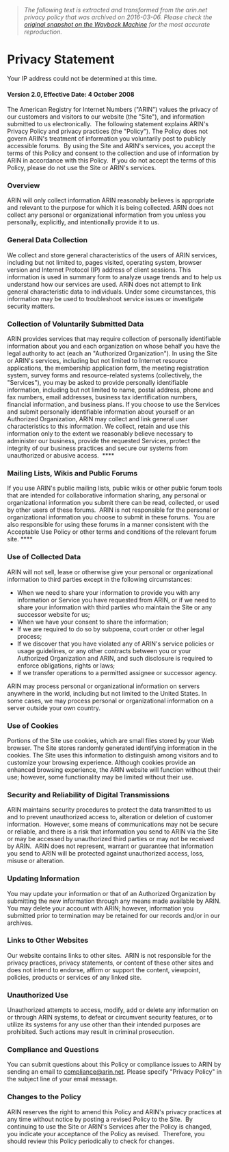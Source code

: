 > *The following text is extracted and transformed from the arin.net privacy policy that was archived on 2016-03-06. Please check the [original snapshot on the Wayback Machine](https://web.archive.org/web/20160306091832id_/https%3A//arin.net/privacy.html) for the most accurate reproduction.*

# Privacy Statement

Your IP address could not be determined at this time.

#### Version 2.0, Effective Date: 4 October 2008

The American Registry for Internet Numbers ("ARIN") values the privacy of our customers and visitors to our website (the "Site"), and information submitted to us electronically.  The following statement explains ARIN's Privacy Policy and privacy practices (the "Policy"). The Policy does not govern ARIN's treatment of information you voluntarily post to publicly accessible forums.  By using the Site and ARIN's services, you accept the terms of this Policy and consent to the collection and use of information by ARIN in accordance with this Policy.  If you do not accept the terms of this Policy, please do not use the Site or ARIN's services. 

### Overview

ARIN will only collect information ARIN reasonably believes is appropriate and relevant to the purpose for which it is being collected. ARIN does not collect any personal or organizational information from you unless you personally, explicitly, and intentionally provide it to us.

### General Data Collection

We collect and store general characteristics of the users of ARIN services, including but not limited to, pages visited, operating system, browser version and Internet Protocol (IP) address of client sessions. This information is used in summary form to analyze usage trends and to help us understand how our services are used. ARIN does not attempt to link general characteristic data to individuals. Under some circumstances, this information may be used to troubleshoot service issues or investigate security matters.

### Collection of Voluntarily Submitted Data

ARIN provides services that may require collection of personally identifiable information about you and each organization on whose behalf you have the legal authority to act (each an "Authorized Organization"). In using the Site or ARIN's services, including but not limited to Internet resource applications, the membership application form, the meeting registration system, survey forms and resource-related systems (collectively, the "Services"), you may be asked to provide personally identifiable information, including but not limited to name, postal address, phone and fax numbers, email addresses, business tax identification numbers, financial information, and business plans. If you choose to use the Services and submit personally identifiable information about yourself or an Authorized Organization, ARIN may collect and link general user characteristics to this information. We collect, retain and use this information only to the extent we reasonably believe necessary to administer our business, provide the requested Services, protect the integrity of our business practices and secure our systems from unauthorized or abusive access.  ****

### Mailing Lists, Wikis and Public Forums 

If you use ARIN's public mailing lists, public wikis or other public forum tools that are intended for collaborative information sharing, any personal or organizational information you submit there can be read, collected, or used by other users of these forums.  ARIN is not responsible for the personal or organizational information you choose to submit in these forums.  You are also responsible for using these forums in a manner consistent with the Acceptable Use Policy or other terms and conditions of the relevant forum site. ****

### Use of Collected Data

ARIN will not sell, lease or otherwise give your personal or organizational information to third parties except in the following circumstances:

  * When we need to share your information to provide you with any information or Service you have requested from ARIN, or if we need to share your information with third parties who maintain the Site or any successor website for us;
  * When we have your consent to share the information;
  * If we are required to do so by subpoena, court order or other legal process;
  * If we discover that you have violated any of ARIN's service policies or usage guidelines, or any other contracts between you or your Authorized Organization and ARIN, and such disclosure is required to enforce obligations, rights or laws;
  * If we transfer operations to a permitted assignee or successor agency. 



ARIN may process personal or organizational information on servers anywhere in the world, including but not limited to the United States. In some cases, we may process personal or organizational information on a server outside your own country.

### Use of Cookies

Portions of the Site use cookies, which are small files stored by your Web browser. The Site stores randomly generated identifying information in the cookies. The Site uses this information to distinguish among visitors and to customize your browsing experience. Although cookies provide an enhanced browsing experience, the ARIN website will function without their use; however, some functionality may be limited without their use.

### Security and Reliability of Digital Transmissions

ARIN maintains security procedures to protect the data transmitted to us and to prevent unauthorized access to, alteration or deletion of customer information.  However, some means of communications may not be secure or reliable, and there is a risk that information you send to ARIN via the Site or may be accessed by unauthorized third parties or may not be received by ARIN.  ARIN does not represent, warrant or guarantee that information you send to ARIN will be protected against unauthorized access, loss, misuse or alteration.

### Updating Information 

You may update your information or that of an Authorized Organization by submitting the new information through any means made available by ARIN.  You may delete your account with ARIN; however, information you submitted prior to termination may be retained for our records and/or in our archives.

### Links to Other Websites 

Our website contains links to other sites.  ARIN is not responsible for the privacy practices, privacy statements, or content of these other sites and does not intend to endorse, affirm or support the content, viewpoint, policies, products or services of any linked site.

### Unauthorized Use

Unauthorized attempts to access, modify, add or delete any information on or through ARIN systems, to defeat or circumvent security features, or to utilize its systems for any use other than their intended purposes are prohibited. Such actions may result in criminal prosecution.

### Compliance and Questions

You can submit questions about this Policy or compliance issues to ARIN by sending an email to [compliance@arin.net](mailto:compliance@arin.net). Please specify "Privacy Policy" in the subject line of your email message.

### Changes to the Policy

ARIN reserves the right to amend this Policy and ARIN's privacy practices at any time without notice by posting a revised Policy to the Site.  By continuing to use the Site or ARIN's Services after the Policy is changed, you indicate your acceptance of the Policy as revised.  Therefore, you should review this Policy periodically to check for changes.
